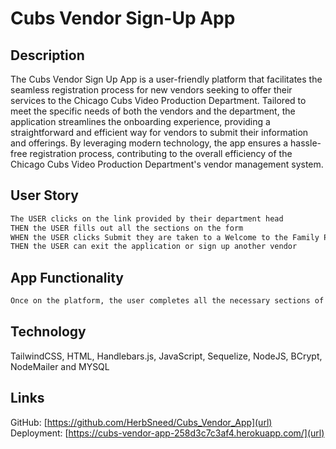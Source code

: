 # Cubs Vendor Sign-Up App

## Description 

The Cubs Vendor Sign Up App is a user-friendly platform that facilitates the seamless registration process for new vendors seeking to offer their services to the Chicago Cubs Video Production Department. Tailored to meet the specific needs of both the vendors and the department, the application streamlines the onboarding experience, providing a straightforward and efficient way for vendors to submit their information and offerings. By leveraging modern technology, the app ensures a hassle-free registration process, contributing to the overall efficiency of the Chicago Cubs Video Production Department's vendor management system.


## User Story

```md
The USER clicks on the link provided by their department head
THEN the USER fills out all the sections on the form
WHEN the USER clicks Submit they are taken to a Welcome to the Family Page
THEN the USER can exit the application or sign up another vendor
```

## App Functionality

```md
Once on the platform, the user completes all the necessary sections of the form, providing essential information for vendor registration. Upon clicking the Submit button, the user is redirected to a warm and welcoming "Welcome to the Family" page, signaling the successful completion of the registration process. From here, the user can either exit the application, having accomplished their registration goal, or proceed to sign up for another vendor. Once the form or forms are submitted, accounting receives an email with an Excel document attached that can be easily copied and pasted into the existing Excel documents for tracking vendors. This user-friendly functionality enhances the overall experience, ensuring efficiency and ease of use for the Chicago Cubs Video Production Department and its vendors.
```

## Technology

TailwindCSS, HTML, Handlebars.js, JavaScript, Sequelize, NodeJS, BCrypt, NodeMailer and MYSQL

## Links

GitHub: [https://github.com/HerbSneed/Cubs_Vendor_App](url)
Deployment: [https://cubs-vendor-app-258d3c7c3af4.herokuapp.com/](url)

